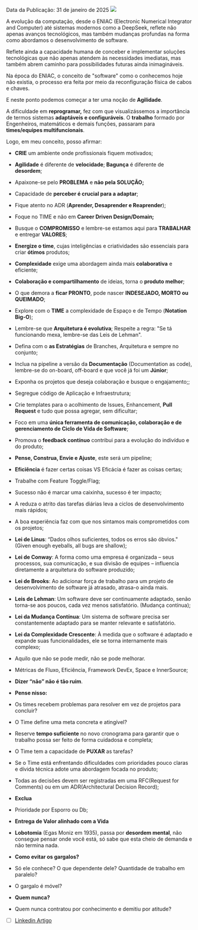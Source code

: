 Data da Publicação: 31 de janeiro de 2025
![](../img/1738362536610.png)

A evolução da computação, desde o ENIAC (Electronic Numerical Integrator and Computer) até sistemas modernos como a DeepSeek, reflete não apenas avanços tecnológicos, mas também mudanças profundas na forma como abordamos o desenvolvimento de software.

Reflete ainda a capacidade humana de conceber e implementar soluções tecnológicas que não apenas atendem às necessidades imediatas, mas também abrem caminho para possibilidades futuras ainda inimagináveis.

Na época do ENIAC, o conceito de "software" como o conhecemos hoje não existia, o processo era feita por meio da reconfiguração física de cabos e chaves.

E neste ponto podemos começar a ter uma noção de **Agilidade**.

A dificuldade em **reprogramar,** fez com que visualizássemos a importância de termos sistemas **adaptáveis e configuráveis**. O **trabalho** formado por Engenheiros, matemáticos e demais funções, passaram para **times/equipes multifuncionais**.

Logo, em meu conceito, posso afirmar:

- **CRIE** um ambiente onde profissionais fiquem motivados;

- **Agilidade** é diferente de **velocidade**; **Bagunça** é diferente de **desordem**;

- Apaixone-se pelo **PROBLEMA** e **não pela SOLUÇÃO;**

- Capacidade de **perceber é crucial para a adaptar**;

- Fique atento no ADR (**Aprender, Desaprender e Reaprender**);

- Foque no TIME e não em **Career Driven Design/Domain;**

- Busque o **COMPROMISSO** e lembre-se estamos aqui para **TRABALHAR** e entregar **VALORES**;

- **Energize o time**, cujas inteligências e criatividades são essenciais para criar **ótimos** produtos;

- **Complexidade** exige uma abordagem ainda mais **colaborativa** e eficiente;

- **Colaboração e compartilhamento** de ideias, torna o **produto melhor**;

- O que demora a **ficar PRONTO**, pode nascer **INDESEJADO, MORTO ou QUEIMADO**;

- Explore com o **TIME** a complexidade de Espaço e de Tempo (**Notation** **Big-O**);

- Lembre-se que **Arquitetura é evolutiva**; Respeite a regra: "Se tá funcionando mexa, lembre-se das Leis de Lehman".

- Defina com o **as Estratégias** de Branches, Arquitetura e sempre no conjunto;

- Inclua na pipeline a versão da **Documentação** (Documentation as code), lembre-se do on-board, off-board e que você já foi um **Júnior**;

- Exponha os projetos que deseja colaboração e busque o engajamento;;

- Segregue código de Aplicação e Infraestrutura;

- Crie templates para o acolhimento de Issues, Enhancement, **Pull Request** e tudo que possa agregar, sem dificultar;

- Foco em uma **única ferramenta de comunicação, colaboração e de gerenciamento de Ciclo de Vida de Software**;

- Promova o **feedback contínuo** contribui para a evolução do indivíduo e do produto;

- **Pense, Construa, Envie e Ajuste**, este será um pipeline;

- **Eficiência** é fazer certas coisas VS Eficácia é fazer as coisas certas;

- Trabalhe com Feature Toggle/Flag;

- Sucesso não é marcar uma caixinha, sucesso é ter impacto;

- A reduza o atrito das tarefas diárias leva a ciclos de desenvolvimento mais rápidos;

- A boa experiência faz com que nos sintamos mais comprometidos com os projetos;

- **Lei de Linus**: “Dados olhos suficientes, todos os erros são óbvios." (Given enough eyeballs, all bugs are shallow);

- **Lei de Conway**: A forma como uma empresa é organizada – seus processos, sua comunicação, e sua divisão de equipes – influencia diretamente a arquitetura do software produzido;

- **Lei de Brooks**: Ao adicionar força de trabalho para um projeto de desenvolvimento de software já atrasado, atrasa-o ainda mais.

- **Leis de Lehman**: Um software deve ser continuamente adaptado, senão torna-se aos poucos, cada vez menos satisfatório. (Mudança contínua);

- **Lei da Mudança Contínua**: Um sistema de software precisa ser constantemente adaptado para se manter relevante e satisfatório.

- **Lei da Complexidade Crescente**: À medida que o software é adaptado e expande suas funcionalidades, ele se torna internamente mais complexo;

- Aquilo que não se pode medir, não se pode melhorar.

- Métricas de Fluxo, Eficiência, Framework DevEx, Space e InnerSource;

- **Dizer “não” não é tão ruim**.

- **Pense nisso:**

- Os times recebem problemas para resolver em vez de projetos para concluir?

- O Time define uma meta concreta e atingível?

- Reserve **tempo suficiente** no novo cronograma para garantir que o trabalho possa ser feito de forma cuidadosa e completa;

- O Time tem a capacidade de **PUXAR** as tarefas?

- Se o Time está enfrentando dificuldades com prioridades pouco claras e dívida técnica adote uma abordagem focada no produto;

- Todas as decisões devem ser registradas em uma RFC(Request for Comments) ou em um ADR(Architectural Decision Record);

- **Exclua**

- Prioridade por Esporro ou Db;

- **Entrega de Valor alinhado com a Vida**

- **Lobotomia** (Egas Moniz em 1935), passa por **desordem mental**, não consegue pensar onde você está, só sabe que esta cheio de demanda e não termina nada.

- **Como evitar os gargalos?**

- Só ele conhece? O que dependente dele? Quantidade de trabalho em paralelo?

- O gargalo é móvel?

- **Quem nunca?**

- Quem nunca contratou por conhecimento e demitiu por atitude?

- [ ] [Linkedin Artigo](https://www.linkedin.com/article/edit/7291132362812223489/)
